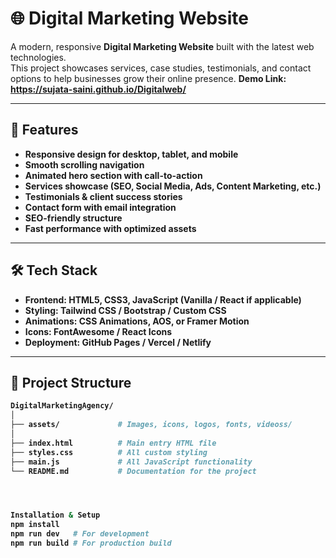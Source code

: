 # 🌐 Digital Marketing Website

A modern, responsive **Digital Marketing Website** built with the latest web technologies.  
This project showcases services, case studies, testimonials, and contact options to help businesses grow their online presence.
<b>Demo Link<b/>: https://sujata-saini.github.io/Digitalweb/</b>

---

## 🚀 Features
- Responsive design for **desktop, tablet, and mobile**
- Smooth scrolling navigation
- Animated hero section with call-to-action
- Services showcase (SEO, Social Media, Ads, Content Marketing, etc.)
- Testimonials & client success stories
- Contact form with email integration
- SEO-friendly structure
- Fast performance with optimized assets

---

## 🛠️ Tech Stack
- **Frontend**: HTML5, CSS3, JavaScript (Vanilla / React if applicable)
- **Styling**: Tailwind CSS / Bootstrap / Custom CSS
- **Animations**: CSS Animations, AOS, or Framer Motion
- **Icons**: FontAwesome / React Icons
- **Deployment**: GitHub Pages / Vercel / Netlify

---

## 📂 Project Structure
```bash             
DigitalMarketingAgency/
│
├── assets/             # Images, icons, logos, fonts, videoss/        
│
├── index.html          # Main entry HTML file
├── styles.css          # All custom styling
├── main.js             # All JavaScript functionality
└── README.md           # Documentation for the project




Installation & Setup
npm install
npm run dev   # For development
npm run build # For production build

